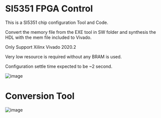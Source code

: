 # SI5351 FPGA Control

This is a SI5351 chip configuration Tool and Code.

Convert the memory file from the EXE tool in SW folder and synthesis the HDL with the mem file included to Vivado.

Only Support Xilinx Vivado 2020.2

Very low resource is required without any BRAM is used.

Configuration settle time expected to be ~2 second.

![image](https://user-images.githubusercontent.com/29487339/164370018-ca15adc7-acb1-48b0-88c0-551461aa4be6.png)

# Conversion Tool
![image](https://user-images.githubusercontent.com/29487339/164370516-bd8172ea-502d-480c-b1c2-e48c5bdd05dc.png)

